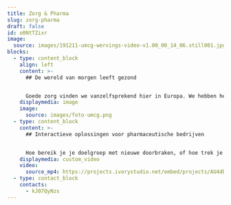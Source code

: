 ```yaml
---
title: Zorg & Pharma
slug: zorg-pharma
draft: false
id: o0NtTZixr
image:
  source: images/191211-umcg-wervings-video-v1.00_00_14_06.still001.jpg
blocks:
  - type: content_block
    align: left
    content: >-
      ## De wereld van morgen leeft gezond


      Goede zorg vinden we vanzelfsprekend hier in Europa. We hebben het hier fantastisch voor elkaar. Dat betekent ook dat er tijd en geld is voor onderzoek die weer kan worden gebruikt in de rest van de wereld. Om ook wereldwijd ziektes uit te bannen is goede pharmaceutische industrie belangrijk. Daarom werken wij graag samen met zorg & pharma bedrijven om doorbraken en oplossingen te communiceren door middel van interactieve brochures, animatiefilms en videofilms. Onze specialist op het gebied van zorg en pharma is Victor. Bel hem gerust voor vrijblijvend advies op maat 085 - 273 8331.
    displaymedia: image
    image:
      source: images/foto-umcg.png
  - type: content_block
    content: >-
      ## Interactieve oplossingen voor pharmaceutische bedrijven


      Hoe bereik je je doelgroep met nieuwe doorbraken, of hoe trek je nieuwe sponsors aan? Met een interactieve en intuitieve brochure van Phil & Flo. Het belang van pharmaceutische bedrijven met ethische doelstellingen en ethische managementdoelen is in ieders belang. Daarom is ons team bereid om jou te helpen bij het produceren van marketing middelen die impact maken bij je doelgroep. Bekijk deze interactieve brochure van Pharmerit (Open Health) hiernaast.
    displaymedia: custom_video
    video:
      source_mp4: https://projects.ivorystudio.net/embed/projects/AU4dDYT_VFMk
  - type: contact_block
    contacts:
      - kJ07QyNzs
---
```

